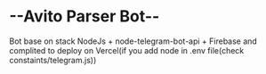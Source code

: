 # --Avito Parser Bot--
Bot base on stack NodeJs + node-telegram-bot-api + Firebase and complited to deploy on Vercel(if you add node in .env file(check constaints/telegram.js))

